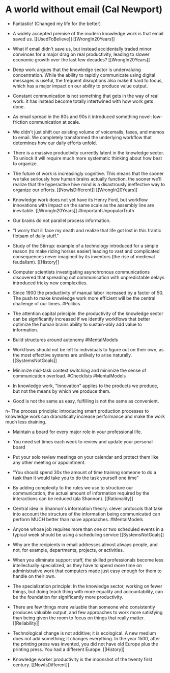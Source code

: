 # A world without email (Cal Newport)

- Fantastic!  (Changed my life for the better)

- A widely accepted premise of the modern knowledge work is that email saved us. [[UsedToBelieve]] [[WrongIn20Years]]

- What if email didn't save us, but instead accidentally traded minor convinces for a major drag on real productivity, leading to slower economic growth over the last few decades? [[WrongIn20Years]]

- Deep work argues that the knowledge sector is undervaluing concentration. While the ability to rapidly communicate using digital messages is useful, the frequent disruptions also make it hard to focus, which has a major impact on our ability to produce value output.

- Constant communication is not something that gets in the way of real work. it has instead become totally intertwined with how work gets done.

- As email spread in the 80s and 90s it introduced something novel: low-friction communication at scale.

- We didn't just shift our existing volume of voicemails, faxes, and memos to email. We completely transformed the underlying workflow that determines how our daily efforts unfold.

- There is a massive productivity currently latent in the knowledge sector. To unlock it will require much more systematic thinking about how best to organize.

- The future of work is increasingly cognitive. This means that the sooner we take seriously how human brains actually function, the sooner we'll realize that the hyperactive hive mind is a disastrously ineffective way to organize our efforts. [[NowIsDifferent]] [[WrongIn20Years]]

- Knowledge work does not yet have its Henry Ford, but workflow innovations with impact on the same scale as the assembly line are inevitable. [[WrongIn20Years]] #ImportantUnpopularTruth

- Our brains do not parallel process information.

- "I worry that ill face my death and realize that life got lost in this frantic flotsam of daily stuff." 

- Study of the Stirrup: example of a technology introduced for a simple reason (to make riding horses easier) leading to vast and complicated consequences never imagined by its inventors (the rise of medieval feudalism). [[History]]

- Computer scientists investigating asynchronous communications discovered that spreading out communication with unpredictable delays introduced tricky new complexities.

- Since 1900 the productivity of manual labor increased by a factor of 50. The push to make knowledge work more efficient will be the central challenge of our times. #Politics 

- The attention capital principle: the productivity of the knowledge sector can be significantly increased if we identify workflows that better optimize the human brains ability to sustain-ably add value to information.

- Build structures around autonomy #MentalModels

- Workflows should not be left to individuals to figure out on their own, as the most effective systems are unlikely to arise naturally. [[SystemsNotGoals]]

- Minimize mid-task context switching and minimize the sense of communication overload. #Checklists #MentalModels

- In knowledge work, "Innovation" applies to the products we produce, but not the means by which we produce them.

- Good is not the same as easy, fulfilling is not the same as convenient. 

n- The process principle: introducing smart production processes to knowledge work can dramatically increase performance and make the work much less draining.

- Maintain a board for every major role in your professional life.

- You need set times each week to review and update your personal board

- Put your solo review meetings on your calendar and protect them like any other meeting or appointment.

- "You should spend 30x the amount of time training someone to do a task than it would take you to do the task yourself one time" 

- By adding complexity to the rules we use to structure our communication, the actual amount of information required by the interactions can be reduced (ala Shannon). [[Rationality]]

- Central idea in Shannon's information theory: clever protocols that take into account the structure of the information being communicated can perform MUCH better than naive approaches. #MentalModels

- Anyone whose job requires more than one or two scheduled events in a typical week should be using a scheduling service [[SystemsNotGoals]]

- Why are the recipients in email addresses almost always people, and not, for example, departments, projects, or activities.

- When you eliminate support staff, the skilled professionals become less intellectually specialized, as they have to spend more time on administrative work that computers made just easy enough for them to handle on their own. 

- The specialization principle: In the knowledge sector, working on fewer things, but doing teach thing with more equality and accountability, can be the foundation for significantly more productivity.

- There are few things more valuable than someone who consistently produces valuable output, and few approaches to work more satisfying than being given the room to focus on things that really matter. [[Reliability]]

- Technological change is not additive; it is ecological.  A new medium does not add something; it changes everything. In the year 1500, after the printing press was invented, you did not have old Europe plus the printing press. You had a different Europe. [[History]] 

- Knowledge worker productivity is the moonshot of the twenty first century. [[NowIsDifferent]] 
